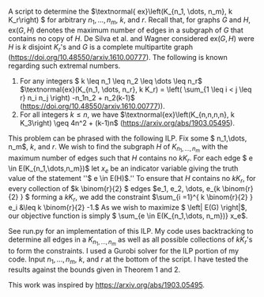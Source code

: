 A script to determine the $\textnormal{ ex}\left(K_{n_1, \dots, n_m}, k K_r\right) $ for arbitrary $n_1, \dots, n_m$, $k$, and $r$. Recall that, for graphs $G$ and $H$, ex($G,H$) denotes the maximum number of edges in a subgraph of $G$ that contains no copy of $H$. De Silva et al. and Wagner considered ex($G,H$) were $H$ is $k$ disjoint $K_r$'s and $G$ is a complete multipartite graph (https://doi.org/10.48550/arxiv.1610.00777). The following is known regarding such extremal numbers.

1. For any integers $ k \leq n_1 \leq n_2 \leq \dots \leq n_r$ $\textnormal{ex}(K_{n_1, \dots, n_r}, k K_r) = \left( \sum_{1 \leq i < j \leq r} n_i n_j \right) -n_1n_2 + n_2(k-1)$ (https://doi.org/10.48550/arxiv.1610.00777)).
2. For all integers $k \leq n$, we have $\textnormal{ex}\left(K_{n,n,n,n}, k K_3\right) \geq 4n^2 + (k-1)n$ (https://arxiv.org/abs/1903.05495).

This problem can be phrased with the following ILP. Fix some $ n_1,\dots, n_m$, $k$, and $r$. We wish to find the subgraph $H$ of $K_{n_1,\dots,n_m}$ with the maximum number of edges such that $H$ contains no $kK_r$. For each edge $ e \in E(K_{n_1,\dots,n_m})$ let $x_e$ be an indicator variable giving the truth value of the statement ''$ e \in E(H)$.'' To ensure that $H$ contains no $kK_r$, for every collection of $k \binom{r}{2} $ edges $e_1, e_2, \dots, e_{k \binom{r}{2} } $ forming a $kK_r$, we add the constraint $\sum_{i =1}^{ k \binom{r}{2} } e_i &\leq k \binom{r}{2} -1.$ As we wish to maximize $ \left| E(G) \right|$, our objective function is simply $ \sum_{e \in E(K_{n_1,\dots, n_m})} x_e$.

See run.py for an implementation of this ILP. My code uses backtracking to determine all edges in a $K_{n_1, \dots, n_m}$ as well as all possible collections of $k K_r$'s to form the constraints. I used a Gurobi solver for the ILP portion of my code. Input $n_1, \dots, n_m$, $k$, and $r$ at the bottom of the script. I have tested the results against the bounds given in Theorem 1 and 2. 

This work was inspired by https://arxiv.org/abs/1903.05495.
